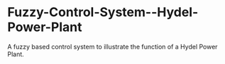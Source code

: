 # Fuzzy-Control-System--Hydel-Power-Plant
A fuzzy based control system to illustrate the function of a Hydel Power Plant.
